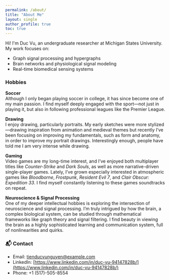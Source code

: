 ```yaml
---
permalink: /about/
title: "About Me"
layout: single
author_profile: true
toc: true
---
```


Hi! I'm Duc Vu, an undergraduate researcher at Michigan States University.  
My work focuses on:

- Graph signal processing and hypergraphs
- Brain networks and physiological signal modeling
- Real-time biomedical sensing systems

### Hobbies

**Soccer**  
Although I only began playing soccer in college, it has since become one of my main passion. I find myself deeply engaged with the sport—not just in playing it, but also in following professional leagues like the Premier League.

**Drawing**  
I enjoy drawing, particularly portraits. My early sketches were more stylized—drawing inspiration from animation and medieval themes but recently I’ve been focusing on improving my fundamentals, such as form and anatomy, in order to improve my portrait drawings. Interestingly enough, people have told me I am very intense while drawing.

**Gaming**  
Video games are my long-time interest, and I’ve enjoyed both multiplayer titles like *Counter-Strike* and *Dark Souls*, as well as more narrative-driven single-player games. Lately, I’ve grown especially interested in atmospheric games like *Bloodborne*, *Frostpunk*, *Resident Evil 7*, and *Clair Obscur: Expedition 33*. I find myself constantly listening to these games soundtracks on repeat. 

**Neuroscience & Signal Processing**  
One of my deeper intellectual hobbies is exploring the intersection of neuroscience and signal processing. I’m truly intrigued by how the brain, a complex biological system, can be studied through mathematical frameworks like graph theory and signal filtering. I find beauty in viewing the brain as a highly sophisticated learning and communication system, full of nonlinearities and quirks.

### 📬 Contact

- Email: [tienducvunguyen@example.com](mailto:tienducvunguyen@example.com)  
- LinkedIn: [https://www.linkedin.com/in/duc-vu-94147828b/](https://www.linkedin.com/in/duc-vu-94147828b/)  
- Phone: +1 (517)-505-8554